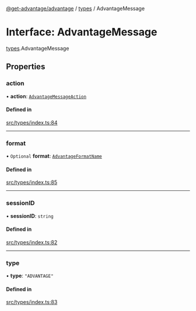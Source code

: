 [@get-advantage/advantage](../index.md) / [types](../modules/types.md) / AdvantageMessage

# Interface: AdvantageMessage

[types](../modules/types.md).AdvantageMessage

## Properties

### action

• **action**: [`AdvantageMessageAction`](../enums/types.AdvantageMessageAction.md)

#### Defined in

[src/types/index.ts:84](https://github.com/get-advantage/advantage/blob/f2d41437895cf3f477be60f31147a43b479d51d7/src/types/index.ts#L84)

___

### format

• `Optional` **format**: [`AdvantageFormatName`](../enums/types.AdvantageFormatName.md)

#### Defined in

[src/types/index.ts:85](https://github.com/get-advantage/advantage/blob/f2d41437895cf3f477be60f31147a43b479d51d7/src/types/index.ts#L85)

___

### sessionID

• **sessionID**: `string`

#### Defined in

[src/types/index.ts:82](https://github.com/get-advantage/advantage/blob/f2d41437895cf3f477be60f31147a43b479d51d7/src/types/index.ts#L82)

___

### type

• **type**: ``"ADVANTAGE"``

#### Defined in

[src/types/index.ts:83](https://github.com/get-advantage/advantage/blob/f2d41437895cf3f477be60f31147a43b479d51d7/src/types/index.ts#L83)
